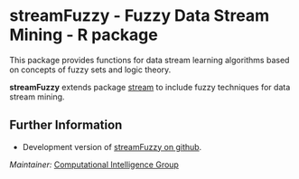 # streamFuzzy - Fuzzy Data Stream Mining - R package

This package provides functions for data stream learning algorithms based on concepts of fuzzy sets and logic theory.

**streamFuzzy** extends package [stream](http://github.com/mhahsler/stream) to include fuzzy techniques for data stream mining.

## Further Information

* Development version of [streamFuzzy on github](https://github.com/CIG-UFSCar/streamFuzzy).

_Maintainer:_ [Computational Intelligence Group](http://cig.dc.ufscar.br)
